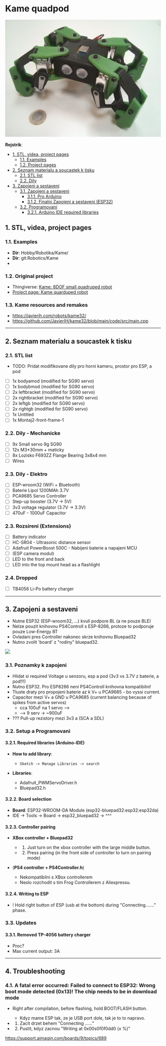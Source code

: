 # Kame quadpod

![kame](kame.jpg)

**Rejstrik**:

- [1. STL, videa, project pages](#1-stl-videa-project-pages)
  - [1.1. Examples](#11-examples)
  - [1.2. Project pages](#12-project-pages)
- [2. Seznam materialu a soucastek k tisku](#2-seznam-materialu-a-soucastek-k-tisku)
  - [2.1. STL list](#21-stl-list)
  - [2.2. Dily](#22-dily)
- [3. Zapojeni a sestaveni](#3-zapojeni-a-sestaveni)
  - [3.1. Zapojeni a sestaveni](#31-zapojeni-a-sestaveni)
    - [3.1.1. Pro Arduino](#311-pro-arduino)
    - [3.1.2. Finalni Zapojeni a sestaveni (ESP32)](#312-finalni-zapojeni-a-sestaveni-esp32)
  - [3.2. Programovani](#32-programovani)
    - [3.2.1. Arduino IDE required libraries](#321-arduino-ide-required-libraries)

## 1. STL, videa, project pages

### 1.1. Examples

- **Dir**: Hobby/Robotika/Kame/
- **Dir**: git:Robotics/Kame
- []()

### 1.2. Original project

- Thingiverse: [Kame: 8DOF small quadruped robot](https://www.thingiverse.com/thing:1265766)
- [Project page: Kame quarduped robot](https://hackaday.io/project/9334-kame-esp8266-based-quadruped)

### 1.3. Kame resources and remakes

- https://javierih.com/robots/kame32/
- https://github.com/JavierIH/kame32/blob/main/code/src/main.cpp

---------------------------------------------------------------------------------------------

## 2. Seznam materialu a soucastek k tisku

### 2.1. STL list

- TODO: Pridat modifikovane dily pro horni kameru, prostor pro ESP, a pod
- [ ] 1x bodyamod (modified for SG90 servo)
- [ ] 1x bodybmod (modified for SG90 servo)
- [ ] 2x leftbracket (modified for SG90 servo)
- [ ] 2x rightbracket (modified for SG90 servo)
- [ ] 2x leftgb (modified for SG90 servo)
- [ ] 2x rightgb (modified for SG90 servo)
- [ ] 1x Untitled
- [ ] 1x Montaj2-front-frame-1

### 2.2. Dily - Mechanicke

- [ ] 9x Small servo 9g SG90
- [ ] 12x M3\*30mm + maticky
- [ ] 8x Lozisko F693ZZ Flange Bearing 3x8x4 mm
- [ ] Wires

### 2.3. Dily - Elektro

- [ ] ESP-wroom32 (WiFi + Bluetooth)
- [ ] Baterie Lipol 1200MAh 3.7V
- [ ] PCA9685 Servo Controller
- [ ] Step-up booster (3.7V -> 5V)
- [ ] 3v3 voltage regulator (3.7V -> 3.3V)
- [ ] 470uF - 1000uF Capacitor

### 2.3. Rozsireni (Extensions)

- [ ] Battery indicator
- [ ] HC-SR04 - Ultrasonic distance sensor
- [ ] Adafruit PowerBoost 500C - Nabijeni baterie a napajeni MCU
- [ ] (ESP camera modul)
- [ ] LED to the front and back
- [ ] LED into the top mount head as a flashlight

### 2.4. Dropped

- [ ] TB4056 Li-Po battery charger

---------------------------------------------------------------------------------------------

## 3. Zapojeni a sestaveni

- Nutne ESP32 (ESP-wroom32, ...) kvuli podpore BL (a ne pouze BLE)
- Nelze pouzit knihovnu PS4Controll s ESP-8266, protoze to podporuje pouze Low-Energy BT
- Ovladani pres Controller nakonec skrze knihovnu Bluepad32
- Nutno zvolit 'board' z "rodiny" bluepad32.

![](kame-scheme.png)

### 3.1. Poznamky k zapojeni

- Hlidat si required Voltage u senzoru, esp a pod (3v3 vs 3.7V z baterie, a pod!!!)
- Nutno ESP32. Pro ESP8266 neni PS4Controll knihovna kompatibilni!
- Tluste draty pro propojeni baterie az k V+ u PCA9685 - bo vyssi current.
- Capacitor mezi V+ a GND u PCA9685 (current balancing because of spikes from active servos)
  - cca 100uF na 1 servo -->
  - --> 9 serv -> ~900uF
- ??? Pull-up rezistory mezi 3v3 a (SCA a SDL)

### 3.2. Setup a Programovani

#### 3.2.1. Required libraries (Arduino-IDE)

- **How to add library**:
  - `Sketch -> Manage Libraries -> search`

- **Libraries**:
  - Adafruit_PWMServoDriver.h
  - Bluepad32.h

#### 3.2.2. Board selection

- **Board**: ESP32-WROOM-DA Module (esp32-bluepad32:esp32:esp32da)
- IDE -> Tools -> Board -> esp32_bluepad32 -> ^^^

#### 3.2.3. Controller pairing

- **XBox controller + Bluepad32**
  - 1. Just turn on the xbox controller with the large middle button.
  - 2. Press pairing (in the front side of controller to turn on pairing mode)

- (**PS4 controller + PS4Controller.h**)
  - Nekompatibilni s XBox controllerem
  - Neslo rozchodit s tim Frog Controllerem z Aliexpressu.

#### 3.2.4. Writing to ESP

- ! Hold right button of ESP (usb at the bottom) during "Connecting......." phase.

### 3.3. Updates

#### 3.3.1. Removed TP-4056 battery charger

- Proc?
- Max current output: 3A

---------------------------------------------------------------------------------------------

## 4. Troubleshooting

### 4.1. A fatal error occurred: Failed to connect to ESP32: Wrong boot mode detected (0x13)! The chip needs to be in download mode

- Right after compilation, before flashing, hold BOOT/FLASH button.
  - Kdyz mame ESP tak, ze je USB port dole, tak je to to napravo.

- 1. Zacit drzet behem "Connecting ......"
- 2. Pustit, kdyz zacnou "Writing at 0x00s0f0f0dd0 (x %)"

https://support.aimagin.com/boards/9/topics/689